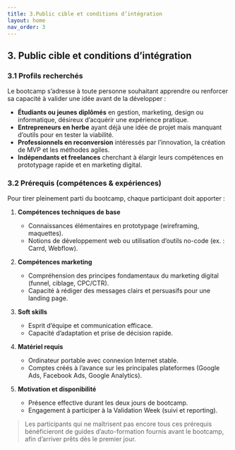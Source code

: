 ```yaml
---
title: 3.Public cible et conditions d’intégration
layout: home
nav_order: 3
---
```

## 3. Public cible et conditions d’intégration

### 3.1 Profils recherchés

Le bootcamp s’adresse à toute personne souhaitant apprendre ou renforcer sa capacité à valider une idée avant de la développer :

* **Étudiants ou jeunes diplômés** en gestion, marketing, design ou informatique, désireux d’acquérir une expérience pratique.
* **Entrepreneurs en herbe** ayant déjà une idée de projet mais manquant d’outils pour en tester la viabilité.
* **Professionnels en reconversion** intéressés par l’innovation, la création de MVP et les méthodes agiles.
* **Indépendants et freelances** cherchant à élargir leurs compétences en prototypage rapide et en marketing digital.

### 3.2 Prérequis (compétences & expériences)

Pour tirer pleinement parti du bootcamp, chaque participant doit apporter :

1. **Compétences techniques de base**

   * Connaissances élémentaires en prototypage (wireframing, maquettes).
   * Notions de développement web ou utilisation d’outils no-code (ex. : Carrd, Webflow).
2. **Compétences marketing**

   * Compréhension des principes fondamentaux du marketing digital (funnel, ciblage, CPC/CTR).
   * Capacité à rédiger des messages clairs et persuasifs pour une landing page.
3. **Soft skills**

   * Esprit d’équipe et communication efficace.
   * Capacité d’adaptation et prise de décision rapide.
4. **Matériel requis**

   * Ordinateur portable avec connexion Internet stable.
   * Comptes créés à l’avance sur les principales plateformes (Google Ads, Facebook Ads, Google Analytics).
5. **Motivation et disponibilité**

   * Présence effective durant les deux jours de bootcamp.
   * Engagement à participer à la Validation Week (suivi et reporting).

> Les participants qui ne maîtrisent pas encore tous ces prérequis bénéficieront de guides d’auto-formation fournis avant le bootcamp, afin d’arriver prêts dès le premier jour.
